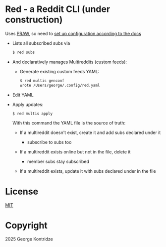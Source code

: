 # Red - a Reddit CLI (under construction)

Uses [PRAW](https://praw.readthedocs.io/en/stable/index.html), so need to [set up configuration according to the docs](https://praw.readthedocs.io/en/stable/getting_started/configuration.html)

- Lists all subscribed subs via

  ```bash
  $ red subs
  ```

- And declaratively manages Multireddits (custom feeds):

  - Generate existing custom feeds YAML:
    ```bash
    $ red multis genconf
    wrote /Users/george/.config/red.yaml
    ```

- Edit YAML

- Apply updates:

  ```bash
  $ red multis apply
  ```

  With this command the YAML file is the source of truth:

  - If a multireddit doesn't exist, create it and add subs declared under it

    - subscribe to subs too

  - If a multireddit exists online but not in the file, delete it

    - member subs stay subscribed

  - If a multireddit exists, update it with subs declared under in the file

# License

[MIT](LICENSE)

# Copyright

2025 George Kontridze
